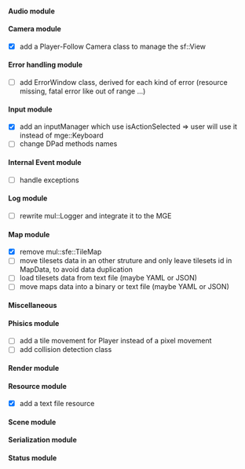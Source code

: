 
#### Audio module

#### Camera module

- [x] add a Player-Follow Camera class to manage the sf::View

#### Error handling module

- [ ] add ErrorWindow class, derived for each kind of error (resource missing, fatal error like out of range ...)

#### Input module

- [x] add an inputManager which use isActionSelected => user will use it instead of mge::Keyboard
- [ ] change DPad methods names

#### Internal Event module

- [ ] handle exceptions

#### Log module

- [ ] rewrite mul::Logger and integrate it to the MGE

#### Map module

- [x] remove mul::sfe::TileMap
- [ ] move tilesets data in an other struture and only leave tilesets id in MapData, to avoid data duplication
- [ ] load tilesets data from text file (maybe YAML or JSON)
- [ ] move maps data into a binary or text file (maybe YAML or JSON)

#### Miscellaneous

#### Phisics module

- [ ] add a tile movement for Player instead of a pixel movement
- [ ] add collision detection class

#### Render module

#### Resource module

- [x] add a text file resource

#### Scene module

#### Serialization module

#### Status module
